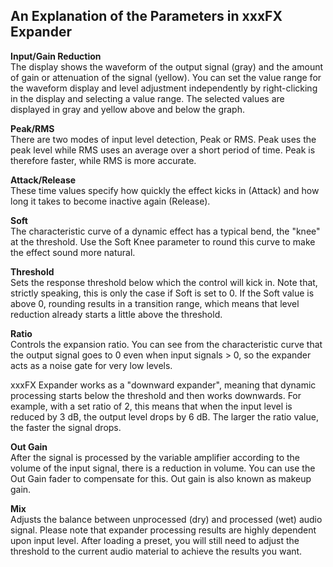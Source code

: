 ## An Explanation of the Parameters in xxxFX Expander

**Input/Gain Reduction**  
The display shows the waveform of the output signal (gray) and the amount of gain or attenuation of the signal (yellow). You can set the value range for the waveform display and level adjustment independently by right-clicking in the display and selecting a value range. The selected values are displayed in gray and yellow above and below the graph.

**Peak/RMS**  
There are two modes of input level detection, Peak or RMS. Peak uses the peak level while RMS uses an average over a short period of time. Peak is therefore faster, while RMS is more accurate.

**Attack/Release**  
These time values specify how quickly the effect kicks in (Attack) and how long it takes to become inactive again (Release).

**Soft**  
The characteristic curve of a dynamic effect has a typical bend, the "knee" at the threshold. Use the Soft Knee parameter to round this curve to make the effect sound more natural.

**Threshold**  
Sets the response threshold below which the control will kick in. Note that, strictly speaking, this is only the case if Soft is set to 0. If the Soft value is above 0, rounding results in a transition range, which means that level reduction already starts a little above the threshold.

**Ratio**  
Controls the expansion ratio. You can see from the characteristic curve that the output signal goes to 0 even when input signals > 0, so the expander acts as a noise gate for very low levels.

xxxFX Expander works as a "downward expander", meaning that dynamic processing starts below the threshold and then works downwards. For example, with a set ratio of 2, this means that when the input level is reduced by 3 dB, the output level drops by 6 dB. The larger the ratio value, the faster the signal drops.

**Out Gain**  
After the signal is processed by the variable amplifier according to the volume of the input signal, there is a reduction in volume. You can use the Out Gain fader to compensate for this. Out gain is also known as makeup gain.

**Mix**  
Adjusts the balance between unprocessed (dry) and processed (wet) audio signal.
Please note that expander processing results are highly dependent upon input level. After loading a preset, you will still need to adjust the threshold to the current audio material to achieve the results you want.

